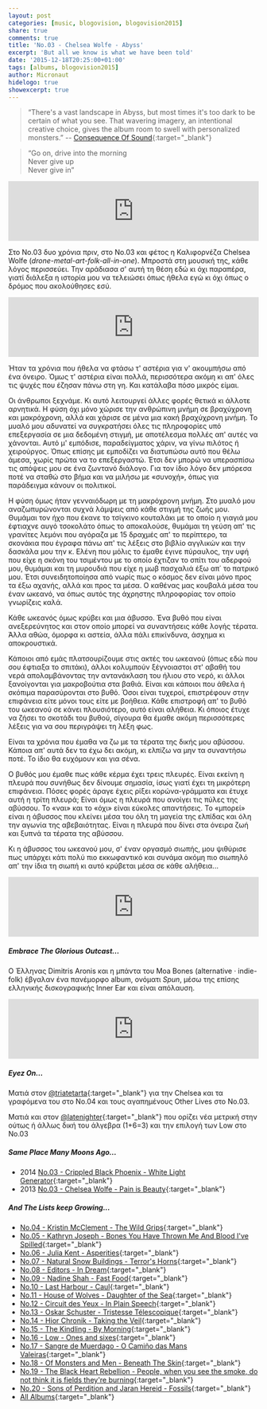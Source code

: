 ```yaml
---
layout: post
categories: [music, blogovision, blogovision2015]
share: true
comments: true
title: 'No.03 - Chelsea Wolfe - Abyss'
excerpt: 'But all we know is what we have been told'
date: '2015-12-18T20:25:00+01:00'
tags: [albums, blogovision2015]
author: Micronaut
hidelogo: true
showexcerpt: true
---
```

>&ldquo;There's a vast landscape in Abyss, but most times it's too dark to be certain of what you see. That wavering imagery, an intentional creative choice, gives the album room to swell with personalized monsters.&rdquo; -- [Consequence Of Sound](http://consequenceofsound.net/2015/07/album-review-chelsea-wolfe-abyss/){:target="_blank"}

>&ldquo;Go on, drive into the morning<br/>
>Never give up<br/>
>Never give in&rdquo;<br/>

<iframe style="border: 0; width: 100%; height: 120px;" src="https://bandcamp.com/EmbeddedPlayer/album=3091200220/size=large/bgcol=ffffff/linkcol=0687f5/tracklist=false/artwork=small/track=468914127/transparent=true/" seamless><a href="http://chelseawolfe.bandcamp.com/album/abyss">Abyss by CHELSEA WOLFE</a></iframe>

Στο No.03 δυο χρόνια πριν, στο Νο.03 και φέτος η Καλιφορνέζα Chelsea Wolfe (*drone-metal-art-folk-all-in-one*). Μπροστά στη μουσική της, κάθε λόγος περισσεύει. Την αράδιασα σ' αυτή τη θέση εδώ κι όχι παραπέρα, γιατί διάλεξα η ιστορία μου να τελειώσει όπως ήθελα εγώ κι όχι όπως ο δρόμος που ακολούθησες εσύ.

<iframe style="border: 0; width: 100%; height: 120px;" src="https://bandcamp.com/EmbeddedPlayer/album=3091200220/size=large/bgcol=ffffff/linkcol=0687f5/tracklist=false/artwork=small/track=2697170462/transparent=true/" seamless><a href="http://chelseawolfe.bandcamp.com/album/abyss">Abyss by CHELSEA WOLFE</a></iframe>

Ήταν τα χρόνια που ήθελα να φτάσω τ' αστέρια για ν' ακουμπήσω από ένα όνειρο. Όμως τ' αστέρια είναι πολλά, περισσότερα ακόμη κι απ' όλες τις ψυχές που έζησαν πάνω στη γη. Και κατάλαβα πόσο μικρός είμαι.

Οι άνθρωποι ξεχνάμε. Κι αυτό λειτουργεί άλλες φορές θετικά κι άλλοτε αρνητικά. Η φύση όχι μόνο χώρισε την ανθρώπινη μνήμη σε βραχύχρονη και μακρόχρονη, αλλά και χάρισε σε μένα μια κακή βραχύχρονη μνήμη. Το μυαλό μου αδυνατεί να συγκρατήσει  όλες τις πληροφορίες υπό επεξεργασία σε μια δεδομένη στιγμή, με αποτέλεσμα πολλές απ' αυτές να χάνονται. Αυτό μ' εμπόδισε, παραδείγματος χάριν, να γίνω πιλότος ή χειρούργος. Όπως επίσης με εμποδίζει να διατυπώσω αυτό που θέλω άμεσα, χωρίς πρώτα να το επεξεργαστώ. Έτσι δεν μπορώ να υπερασπίσω τις απόψεις μου σε ένα ζωντανό διάλογο. Για τον ίδιο λόγο δεν μπόρεσα ποτέ να σταθώ στο βήμα και να μιλήσω με «συνοχή», όπως για παράδειγμα κάνουν οι πολιτικοί. 

Η φύση όμως ήταν γενναιόδωρη με τη μακρόχρονη μνήμη. Στο μυαλό μου αναζωπυρώνονται συχνά λάμψεις από κάθε στιγμή της ζωής μου. Θυμάμαι τον ήχο που έκανε το τσίγκινο κουταλάκι με το οποίο η γιαγιά μου έφτιαχνε αυγό τσοκολάτο όπως το αποκαλούσε, θυμάμαι τη γεύση απ' τις γρανίτες λεμόνι που αγόραζα με 15 δραχμές απ' το περίπτερο, τα σκονάκια που έγραφα πάνω απ' τις λέξεις στο βιβλίο αγγλικών και την δασκάλα μου την κ. Ελένη που μόλις το έμαθε έγινε πύραυλος, την υφή που είχε η σκόνη του τσιμέντου με το οποίο έχτιζαν το σπίτι του αδερφού μου, θυμάμαι και τη μυρουδιά που είχε η μωβ πασχαλιά έξω απ΄ το πατρικό μου. Έτσι συνειδητοποίησα από νωρίς πως ο κόσμος δεν είναι μόνο προς τα έξω αχανής, αλλά και προς τα μέσα. Ο καθένας μας κουβαλά μέσα του έναν ωκεανό, να όπως αυτός της άχρηστης πληροφορίας τον οποίο γνωρίζεις καλά. 

Κάθε ωκεανός όμως κρύβει και μια άβυσσο. Ένα βυθό που είναι ανεξερεύνητος και στον οποίο μπορεί να συναντήσεις κάθε λογής τέρατα. Άλλα αθώα, όμορφα κι αστεία, άλλα πάλι επικίνδυνα, άσχημα κι αποκρουστικά.

Κάποιοι από εμάς πλατσουρίζουμε στις ακτές του ωκεανού (όπως εδώ που σου έφτιαξα το σπιτάκι), άλλοι κολυμπούν ξέγνοιαστοι στ' αβαθή του νερά απολαμβάνοντας την αντανάκλαση του ήλιου στο νερό, κι άλλοι ξανοίγονται για μακροβούτια στα βαθιά. Είναι και κάποιοι που άθελα ή σκόπιμα παρασύρονται στο βυθό. Όσοι είναι τυχεροί, επιστρέφουν στην επιφάνεια είτε μόνοι τους είτε με βοήθεια. Κάθε επιστροφή απ' το βυθό του ωκεανού σε κάνει πλουσιότερο, αυτό είναι αλήθεια. Κι όποιος έτυχε να ζήσει το σκοτάδι του βυθού, σίγουρα θα έμαθε ακόμη περισσότερες λέξεις για να σου περιγράψει τη λέξη φως.

Είναι τα χρόνια που έμαθα να ζω με τα τέρατα της δικής μου αβύσσου.  Κάποια απ' αυτά δεν τα έχω δει ακόμη, κι ελπίζω να μην τα συναντήσω ποτέ. Το ίδιο θα ευχόμουν και για σένα.

Ο βυθός μου έμαθε πως κάθε κέρμα έχει τρεις πλευρές. Είναι εκείνη η πλευρά που συνήθως δεν δίνουμε σημασία, ίσως γιατί έχει τη μικρότερη επιφάνεια. Πόσες φορές άραγε έχεις ρίξει κορώνα-γράμματα και έτυχε αυτή η τρίτη πλευρά; Είναι όμως η πλευρά που ανοίγει τις πύλες της αβύσσου. Το «ναι» και το «όχι» είναι εύκολες απαντήσεις. Το «μπορεί» είναι η άβυσσος που κλείνει μέσα του όλη τη μαγεία της ελπίδας και όλη την αγωνία της αβεβαιότητας. Είναι η πλευρά που δίνει στα όνειρα ζωή και ξυπνά τα τέρατα της αβύσσου. 

Κι η άβυσσος του ωκεανού μου, σ' έναν οργασμό σιωπής, μου ψιθύρισε πως υπάρχει κάτι πολύ πιο εκκωφαντικό και συνάμα ακόμη πιο σιωπηλό απ' την ίδια τη σιωπή κι αυτό κρύβεται μέσα σε κάθε αλήθεια...

<iframe style="border: 0; width: 100%; height: 120px;" src="https://bandcamp.com/EmbeddedPlayer/album=3091200220/size=large/bgcol=ffffff/linkcol=0687f5/tracklist=false/artwork=small/track=1850889645/transparent=true/" seamless><a href="http://chelseawolfe.bandcamp.com/album/abyss">Abyss by CHELSEA WOLFE</a></iframe>

<div class="text-divider"></div>

##### Embrace The Glorious Outcast...

Ο Έλληνας Dimitris Aronis και η μπάντα του Moa Bones (alternative · indie-folk) έβγαλαν ένα πανέμορφο album, ονόματι *Spun*, μέσω της επίσης ελληνικής δισκογραφικής Inner Ear και είναι απόλαυση. 

<iframe style="border: 0; width: 100%; height: 120px;" src="https://bandcamp.com/EmbeddedPlayer/album=1953590129/size=large/bgcol=ffffff/linkcol=0687f5/tracklist=false/artwork=small/track=2676037705/transparent=true/" seamless><a href="http://innerear.bandcamp.com/album/spun">Spun by Moa Bones</a></iframe>

<div class="text-divider"></div>

##### <i class="fa fa-hand-o-right"></i> Eyez Οn...

Ματιά στον [@triatetarta](https://triatetarta.wordpress.com/2015/12/18/%CF%84%CF%81%CE%AF%CE%B1-%CE%BF%CE%B9-%CE%B6%CF%89%CE%AD%CF%82-%CF%84%CF%89%CE%BD-%CE%AC%CE%BB%CE%BB%CF%89%CE%BD/){:target="_blank"} για την Chelsea και τα γραφόμενα του στο Νο.04 και τους αγαπημένους Other Lives στο Νο.03.

Ματιά και στον [@latenighter](http://latenighters-show.tumblr.com/post/135436706726/blogovision-2015-no-03){:target="_blank"} που ορίζει νέα μετρική στην ούτως ή άλλως δική του άλγεβρα (1+6=3) και την επιλογή των Low στο Νο.03

##### <i class="fa fa-hand-o-right"></i> Same Place Many Moons Ago...

* 2014 [No.03 - Crippled Black Phoenix - White Light Generator](/music/blogovision/blogovision2014/blogovision2014-no03/){:target="_blank"}
* 2013 [No.03 - Chelsea Wolfe - Pain is Beauty](/music/blogovision/blogovision2013/blogovision2013-no03/){:target="_blank"}

##### <i class="fa fa-hand-o-right"></i> And The Lists keep Growing...

* [No.04 - Kristin McClement - The Wild Grips](/music/blogovision/blogovision2015/blogovision2015-no04/){:target="_blank"}
* [No.05 - Kathryn Joseph - Bones You Have Thrown Me And Blood I've Spilled](/music/blogovision/blogovision2015/blogovision2015-no05/){:target="_blank"}
* [No.06 - Julia Kent - Asperities](/music/blogovision/blogovision2015/blogovision2015-no06/){:target="_blank"}
* [No.07 - Natural Snow Buildings - Terror's Horns](/music/blogovision/blogovision2015/blogovision2015-no07/){:target="_blank"}
* [No.08 - Editors - In Dream](/music/blogovision/blogovision2015/blogovision2015-no08/){:target="_blank"}
* [No.09 - Nadine Shah - Fast Food](/music/blogovision/blogovision2015/blogovision2015-no09/){:target="_blank"}
* [No.10 - Last Harbour - Caul](/music/blogovision/blogovision2015/blogovision2015-no10/){:target="_blank"}
* [No.11 - House of Wolves - Daughter of the Sea](/music/blogovision/blogovision2015/blogovision2015-no11/){:target="_blank"}
* [No.12 - Circuit des Yeux - In Plain Speech](/music/blogovision/blogovision2015/blogovision2015-no12/){:target="_blank"}
* [No.13 - Oskar Schuster - Tristesse Télescopique](/music/blogovision/blogovision2015/blogovision2015-no13/){:target="_blank"}
* [No.14 - Hior Chronik - Taking the Veil](/music/blogovision/blogovision2015/blogovision2015-no14/){:target="_blank"}
* [No.15 - The Kindling - By Morning](/music/blogovision/blogovision2015/blogovision2015-no15/){:target="_blank"}
* [No.16 - Low - Ones and sixes](/music/blogovision/blogovision2015/blogovision2015-no16/){:target="_blank"}
* [No.17 - Sangre de Muerdago - O Camiño das Mans Valeiras](/music/blogovision/blogovision2015/blogovision2015-no17/){:target="_blank"}
* [No.18 - Of Monsters and Men - Beneath The Skin](/music/blogovision/blogovision2015/blogovision2015-no18/){:target="_blank"}
* [No.19 - The Black Heart Rebellion - People, when you see the smoke, do not think it is fields they're burning](/music/blogovision/blogovision2015/blogovision2015-no19/){:target="_blank"}
* [No.20 - Sons of Perdition and Jaran Hereid - Fossils](/music/blogovision/blogovision2015/blogovision2015-no20/){:target="_blank"}
* [All Albums](/music/albums/2015/){:target="_blank"}